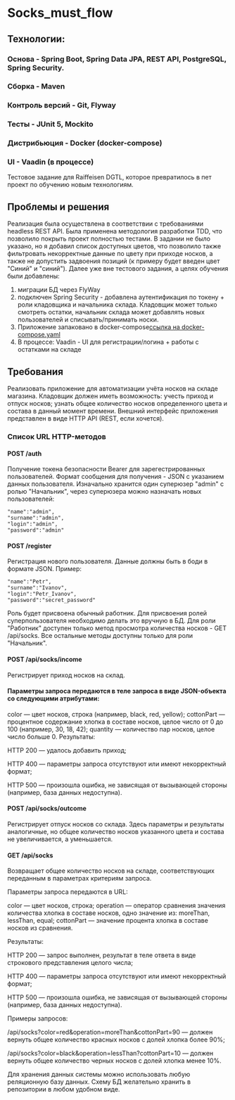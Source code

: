 # Socks_must_flow
## Технологии:
### Основа - Spring Boot, Spring Data JPA, REST API, PostgreSQL, Spring Security.
### Сборка - Maven 
### Контроль версий - Git, Flyway
### Тесты - JUnit 5, Mockito
### Дистрибьюция - Docker (docker-compose)
### UI - Vaadin (в процессе)

Тестовое задание для Raiffeisen DGTL, которое превратилось в пет проект по обучению новым технологиям.

## Проблемы и решения
Реализация была осуществлена в соответствии с требованиями headless REST API.
Была применена методология разработки TDD, что позволило покрыть проект полностью тестами.
В задании не было указано, но я добавил список доступных цветов, что позволило также фильтровать некорректные данные по цвету при приходе носков,
а также не допустить задвоения позиций (к примеру будет введен цвет "Синий" и "синий").
Далее уже вне тестового задания, а целях обучения были добавлены:
1. миграции БД через FlyWay
2. подключен Spring Security - добавлена аутентификация по токену + роли кладовщика и начальника склада. Кладовщик может только смотреть остатки, начальник склада может добавлять новых пользователей и списывать/принимать носки.
3. Приложение запаковано в docker-compose[ссылка на docker-compose.yaml](https://github.com/Habbart/socks/blob/main/src/main/docker/docker-compose.yml) 
4. В процессе: Vaadin - UI для регистрации/логина + работы с остатками на складе



## Требования
Реализовать приложение для автоматизации учёта носков на складе магазина. Кладовщик должен иметь возможность:
учесть приход и отпуск носков;
узнать общее количество носков определенного цвета и состава в данный момент времени.
Внешний интерфейс приложения представлен в виде HTTP API (REST, если хочется).

### Список URL HTTP-методов
#### POST /auth
Получение токена безопасности Bearer для зарегестрированных пользователей.
Формат сообщения для получения - JSON с указанием данных пользователя.
Изначально хранится один суперюзер "admin" с ролью "Начальник", через суперюзера можно назначать новых пользователей:

    "name":"admin",
    "surname":"admin",
    "login":"admin",
    "password":"admin"
    

#### POST /register
Регистрация нового пользователя.
Данные должны быть в боди в формате JSON.
Пример:

    "name":"Petr",
    "surname":"Ivanov",
    "login":"Petr_Ivanov",
    "password":"secret_password"
    
Роль будет присвоена обычный работник. Для присвоения ролей суперпользователя необходимо делать это вручную в БД.
Для роли "Работник" доступен только метод просмотра количества носков - GET /api/socks.
Все остальные методы доступны только для роли "Начальник". 

#### POST /api/socks/income
Регистрирует приход носков на склад.

#### Параметры запроса передаются в теле запроса в виде JSON-объекта со следующими атрибутами:

color — цвет носков, строка (например, black, red, yellow);
cottonPart — процентное содержание хлопка в составе носков, целое число от 0 до 100 (например, 30, 18, 42);
quantity — количество пар носков, целое число больше 0.
Результаты:

HTTP 200 — удалось добавить приход;

HTTP 400 — параметры запроса отсутствуют или имеют некорректный формат;

HTTP 500 — произошла ошибка, не зависящая от вызывающей стороны (например, база данных недоступна).

#### POST /api/socks/outcome
Регистрирует отпуск носков со склада. Здесь параметры и результаты аналогичные, но общее количество носков указанного цвета и состава не увеличивается, а уменьшается.

#### GET /api/socks
Возвращает общее количество носков на складе, соответствующих переданным в параметрах критериям запроса.

Параметры запроса передаются в URL:

color — цвет носков, строка;
operation — оператор сравнения значения количества хлопка в составе носков, одно значение из: moreThan, lessThan, equal;
cottonPart — значение процента хлопка в составе носков из сравнения.

Результаты:

HTTP 200 — запрос выполнен, результат в теле ответа в виде строкового представления целого числа;

HTTP 400 — параметры запроса отсутствуют или имеют некорректный формат;

HTTP 500 — произошла ошибка, не зависящая от вызывающей стороны (например, база данных недоступна).

Примеры запросов:

/api/socks?color=red&operation=moreThan&cottonPart=90 — должен вернуть общее количество красных носков с долей хлопка более 90%;

/api/socks?color=black&operation=lessThan?cottonPart=10 — должен вернуть общее количество черных носков с долей хлопка менее 10%.

Для хранения данных системы можно использовать любую реляционную базу данных. Схему БД желательно хранить в репозитории в любом удобном виде.

